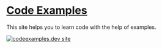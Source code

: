 # [Code Examples](https://codeexamples.dev)

This site helps you to learn code with the help of examples.

[![codeexamples.dev site](https://i.imgur.com/byWqanE.png)](https://codeexamples.dev)